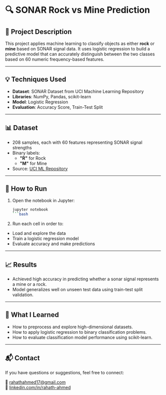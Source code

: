 # 🔍 SONAR Rock vs Mine Prediction

## 📌 Project Description
This project applies machine learning to classify objects as either **rock** or **mine** based on SONAR signal data. It uses logistic regression to build a predictive model that can accurately distinguish between the two classes based on 60 numeric frequency-based features.

---

## 💡 Techniques Used
- **Dataset**: SONAR Dataset from UCI Machine Learning Repository  
- **Libraries**: NumPy, Pandas, scikit-learn  
- **Model**: Logistic Regression  
- **Evaluation**: Accuracy Score, Train-Test Split

---

## 📊 Dataset
- 208 samples, each with 60 features representing SONAR signal strengths
- Binary labels:  
  - **"R"** for Rock  
  - **"M"** for Mine  
- Source: [UCI ML Repository](https://archive.ics.uci.edu/ml/datasets/connectionist+bench+(sonar,+mines+vs.+rocks))

---

## 🚀 How to Run
1. Open the notebook in Jupyter:
   ```bash
   jupyter notebook
   ```bash
2. Run each cell in order to:
  - Load and explore the data
  - Train a logistic regression model
  - Evaluate accuracy and make predictions

---

## 📈 Results
- Achieved high accuracy in predicting whether a sonar signal represents a mine or a rock.
- Model generalizes well on unseen test data using train-test split validation.

---

## 🧠 What I Learned
- How to preprocess and explore high-dimensional datasets.
- How to apply logistic regression to binary classification problems.
- How to evaluate classification model performance using scikit-learn.

---

## 📬 Contact
If you have questions or suggestions, feel free to connect:

📧 rahathahmed17@gmail.com  
🔗 [linkedin.com/in/rahath-ahmed](https://linkedin.com/in/rahath-ahmed)
